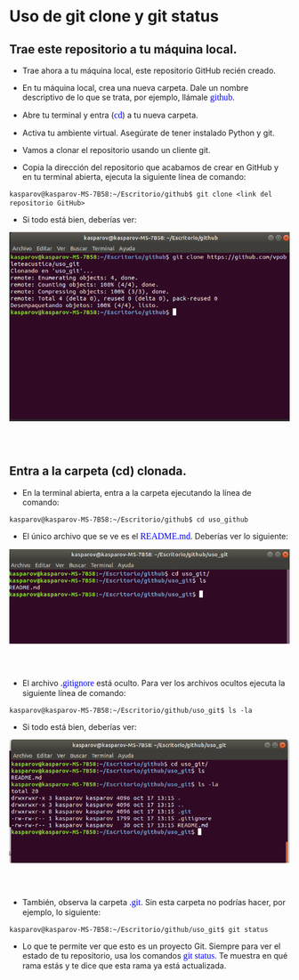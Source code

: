 # Uso de git clone y git status

## Trae este repositorio a tu máquina local.

* Trae ahora a tu máquina local, este repositorio GitHub recién creado.

* En tu máquina local, crea una nueva carpeta. Dale un nombre descriptivo de lo que se trata, por ejemplo, llámale <span style="color: blue; font-family: Babas; font-size: 1.12em;">github</span>.

* Abre tu terminal y entra (<span style="color: blue; font-family: Babas; font-size: 1.12em;">cd</span>) a tu nueva carpeta. 

* Activa tu ambiente virtual. Asegúrate de tener instalado Python y git.

* Vamos a clonar el repositorio usando un cliente git.

* Copia la dirección del repositorio que acabamos de crear en GitHub y en tu terminal abierta, ejecuta la siguiente línea de comando: 

```console
kasparov@kasparov-MS-7B58:~/Escritorio/github$ git clone <link del repositorio GitHub>
```

* Si todo está bien, deberías ver:

<img src="/figures_readme/git_clone.png" alt="fishy" class="bg-primary" width="550px" align="center"/>

<br/><br/>

## Entra a la carpeta (cd) clonada.

* En la terminal abierta, entra a la carpeta ejecutando la línea de comando: 

```console
kasparov@kasparov-MS-7B58:~/Escritorio/github$ cd uso_github
```
* El único archivo que se ve es el <span style="color: blue; font-family: Babas; font-size: 1.12em;">README.md</span>. Deberías ver lo siguiente:

<img src="/figures_readme/readme.png" alt="fishy" class="bg-primary" width="550px" align="center"/>

<br/><br/>

* El archivo <span style="color: blue; font-family: Babas; font-size: 1.12em;">.gitignore</span> está oculto. Para ver los archivos ocultos ejecuta la siguiente línea de comando:

```console
kasparov@kasparov-MS-7B58:~/Escritorio/github/uso_git$ ls -la
```
* Si todo está bien, deberías ver:

<img src="/figures_readme/hidden.png" alt="fishy" class="bg-primary" width="550px" align="center"/>

<br/><br/>

* También, observa la carpeta <span style="color: blue; font-family: Babas; font-size: 1.12em;">.git</span>. Sin esta carpeta no podrías hacer, por ejemplo, lo siguiente:

```console
kasparov@kasparov-MS-7B58:~/Escritorio/github/uso_git$ git status
```
* Lo que te permite ver que esto es un proyecto Git. Siempre para ver el estado de tu repositorio, usa los comandos <span style="color: blue; font-family: Babas; font-size: 1.12em;">git status</span>. Te muestra en qué rama estás y te dice que esta rama ya está actualizada.


